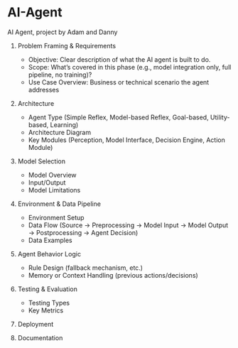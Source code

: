 # AI-Agent
AI Agent, project by Adam and Danny

1.  Problem Framing & Requirements
    * Objective: Clear description of what the AI agent is built to do.
    * Scope: What’s covered in this phase (e.g., model integration only, full pipeline, no training)?
    * Use Case Overview: Business or technical scenario the agent addresses

2.  Architecture
    * Agent Type (Simple Reflex, Model-based Reflex, Goal-based, Utility-based, Learning)
    * Architecture Diagram
    * Key Modules (Perception, Model Interface, Decision Engine, Action Module)

3.  Model Selection
    * Model Overview
    * Input/Output
    * Model Limitations

4.  Environment & Data Pipeline
    * Environment Setup
    * Data Flow (Source → Preprocessing → Model Input → Model Output → Postprocessing → Agent Decision)
    * Data Examples

5.  Agent Behavior Logic
    * Rule Design (fallback mechanism, etc.)
    * Memory or Context Handling (previous actions/decisions)

6.  Testing & Evaluation
    * Testing Types
    * Key Metrics

7. Deployment

8. Documentation
